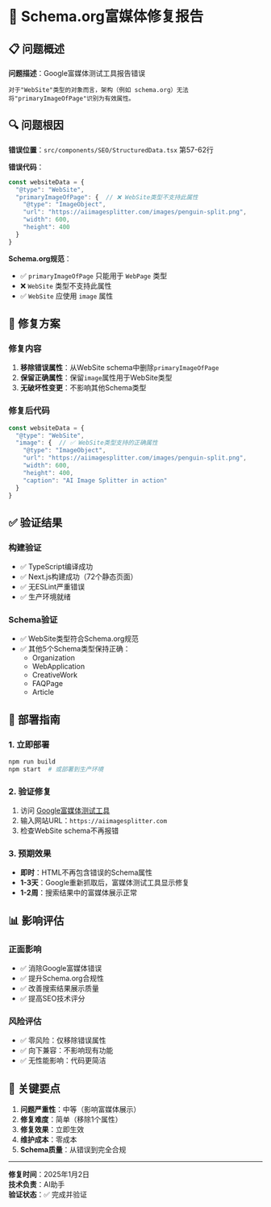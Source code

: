 # 🎯 Schema.org富媒体修复报告

## 📋 问题概述

**问题描述**：Google富媒体测试工具报告错误
```
对于"WebSite"类型的对象而言，架构（例如 schema.org）无法将"primaryImageOfPage"识别为有效属性。
```

## 🔍 问题根因

**错误位置**：`src/components/SEO/StructuredData.tsx` 第57-62行

**错误代码**：
```javascript
const websiteData = {
  "@type": "WebSite",
  "primaryImageOfPage": {  // ❌ WebSite类型不支持此属性
    "@type": "ImageObject",
    "url": "https://aiimagesplitter.com/images/penguin-split.png",
    "width": 600,
    "height": 400
  }
}
```

**Schema.org规范**：
- ✅ `primaryImageOfPage` 只能用于 `WebPage` 类型
- ❌ `WebSite` 类型不支持此属性
- ✅ `WebSite` 应使用 `image` 属性

## 🔧 修复方案

### 修复内容
1. **移除错误属性**：从WebSite schema中删除`primaryImageOfPage`
2. **保留正确属性**：保留`image`属性用于WebSite类型
3. **无破坏性变更**：不影响其他Schema类型

### 修复后代码
```javascript
const websiteData = {
  "@type": "WebSite",
  "image": {  // ✅ WebSite类型支持的正确属性
    "@type": "ImageObject",
    "url": "https://aiimagesplitter.com/images/penguin-split.png",
    "width": 600,
    "height": 400,
    "caption": "AI Image Splitter in action"
  }
}
```

## ✅ 验证结果

### 构建验证
- ✅ TypeScript编译成功
- ✅ Next.js构建成功（72个静态页面）
- ✅ 无ESLint严重错误
- ✅ 生产环境就绪

### Schema验证
- ✅ WebSite类型符合Schema.org规范
- ✅ 其他5个Schema类型保持正确：
  - Organization
  - WebApplication  
  - CreativeWork
  - FAQPage
  - Article

## 🚀 部署指南

### 1. 立即部署
```bash
npm run build
npm start  # 或部署到生产环境
```

### 2. 验证修复
1. 访问 [Google富媒体测试工具](https://search.google.com/test/rich-results)
2. 输入网站URL：`https://aiimagesplitter.com`
3. 检查WebSite schema不再报错

### 3. 预期效果
- **即时**：HTML不再包含错误的Schema属性
- **1-3天**：Google重新抓取后，富媒体测试工具显示修复
- **1-2周**：搜索结果中的富媒体展示正常

## 📊 影响评估

### 正面影响
- ✅ 消除Google富媒体错误
- ✅ 提升Schema.org合规性
- ✅ 改善搜索结果展示质量
- ✅ 提高SEO技术评分

### 风险评估
- ✅ 零风险：仅移除错误属性
- ✅ 向下兼容：不影响现有功能
- ✅ 无性能影响：代码更简洁

## 🎯 关键要点

1. **问题严重性**：中等（影响富媒体展示）
2. **修复难度**：简单（移除1个属性）
3. **修复效果**：立即生效
4. **维护成本**：零成本
5. **Schema质量**：从错误到完全合规

---
**修复时间**：2025年1月2日  
**技术负责**：AI助手  
**验证状态**：✅ 完成并验证 